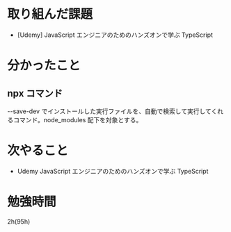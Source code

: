 # 取り組んだ課題

- [Udemy] JavaScript エンジニアのためのハンズオンで学ぶ TypeScript

# 分かったこと

## npx コマンド

--save-dev でインストールした実行ファイルを、自動で検索して実行してくれるコマンド。node_modules 配下を対象とする。

# 次やること

- Udemy JavaScript エンジニアのためのハンズオンで学ぶ TypeScript

# 勉強時間

2h(95h)
